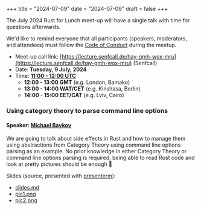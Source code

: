 +++
title = "2024-07-09"
date = "2024-07-09"
draft = false
+++

The July 2024 Rust for Lunch meet-up will have a single talk with time for
questions afterwards.

We'd like to remind everyone that all participants (speakers, moderators, and
attendees) must follow the [Code of Conduct](@/about.md#code-of-conduct) during
the meetup.

- Meet-up call link: [https://lecture.senfcall.de/hay-gmh-wox-mru](https://lecture.senfcall.de/hay-gmh-wox-mru) (Senfcall)
- Date: **Tuesday, 9 July, 2024**
- Time: [**11:00 - 12:00 UTC**](https://everytimezone.com/s/ede0036f)
  - **12:00 - 13:00 GMT** (e.g. London, Bamako)
  - **13:00 - 14:00 WAT/CET** (e.g. Kinshasa, Berlin)
  - **14:00 - 15:00 EET/CAT** (e.g. Lviv, Cairo)

### Using category theory to parse command line options

#### Speaker: [Michael Baykov](https://functional.cafe/@manpacket)

We are going to talk about side effects in Rust and how to manage them using
abstractions from Category Theory using command line options parsing as an
example. No prior knowledge in either Category Theory or command line options
parsing is required, being able to read Rust code and look at pretty pictures
should be enough 🙂

Slides (source, presented with [presenterm](https://github.com/mfontanini/presenterm)):

- [slides.md](/content/2024-07-09/slides.md)
- [pic1.png](/content/2024-07-09/pic1.png)
- [pic2.png](/content/2024-07-09/pic2.png)

